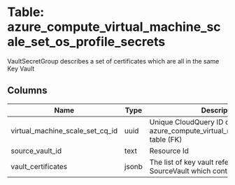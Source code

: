 
# Table: azure_compute_virtual_machine_scale_set_os_profile_secrets
VaultSecretGroup describes a set of certificates which are all in the same Key Vault
## Columns
| Name        | Type           | Description  |
| ------------- | ------------- | -----  |
|virtual_machine_scale_set_cq_id|uuid|Unique CloudQuery ID of azure_compute_virtual_machine_scale_sets table (FK)|
|source_vault_id|text|Resource Id|
|vault_certificates|jsonb|The list of key vault references in SourceVault which contain certificates|
